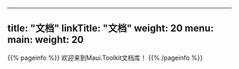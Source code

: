 
---
title: "文档"
linkTitle: "文档"
weight: 20
menu:
  main:
    weight: 20
---

{{% pageinfo %}}
欢迎来到Maui.Toolkit文档库！
{{% /pageinfo %}}

